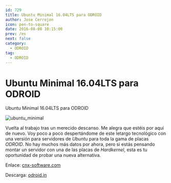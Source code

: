 ```yaml
---
id: 729
title: Ubuntu Minimal 16.04LTS para ODROID
author: Jose Cerrejon
icon: pen-to-square
date: 2016-08-08 10:15:00
prev: /es
next: false
category:
  - ODROID
tag:
  - ODROID
---
```


# Ubuntu Minimal 16.04LTS para ODROID

Ubuntu Minimal 16.04LTS para ODROID

![ubuntu_minimal](/images/2016/08/ubuntu_minimal.png)

Vuelta al trabajo tras un merecido descanso. Me alegra que estéis por aquí de nuevo. Voy poco a poco despertándome de este letargo tecnológico con una versión para servidores de *Ubuntu* para toda la gama de placas *ODROID*. No hay muchos más datos por ahora, pero si estás pensando montar un servidor con una de las placas de *Hardkernel*, esta es tu oportunidad de probar una nueva alternativa.

Enlace: [cnx-software.com](http://www.cnx-software.com/2016/08/05/minimal-ubuntu-16-04-image-for-odroid-c2-and-c1c1-boards-ubuntu-core-image-for-bubblegum-96-board)

Descarga: [odroid.in](http://odroid.in/ubuntu_16.04lts/)